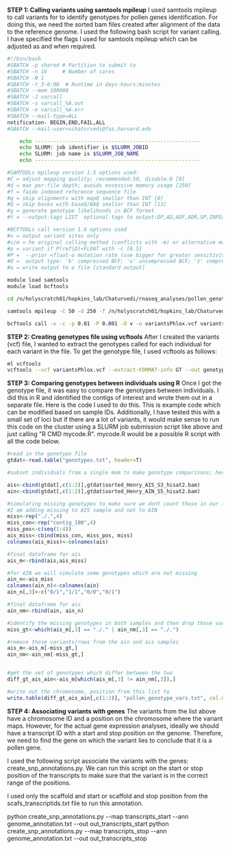 
**STEP 1: Calling variants using samtools mpileup**
I used samtools mpileup to call variants for to identify genotypes for pollen genes identification. For doing this, we need the sorted bam files created after alignment of the data to the reference genome. I used the following bash script for variant calling. I have specified the flags I used for samtools mpileup which can be adjusted as and when required. 

```bash
#!/bin/bash
#SBATCH -p shared # Partition to submit to
#SBATCH -n 16     # Number of cores
#SBATCH -N 1
#SBATCH -t 3-0:00  # Runtime in days-hours:minutes
#SBATCH --mem 100000
#SBATCH -J varcall
#SBATCH -o varcall_%A.out
#SBATCH -e varcall_%A.err
#SBATCH --mail-type=ALL
notification- BEGIN,END,FAIL,ALL
#SBATCH --mail-user=schaturvedi@fas.harvard.edu

    echo ------------------------------------------------------
    echo SLURM: job identifier is $SLURM_JOBID
    echo SLURM: job name is $SLURM_JOB_NAME
    echo ------------------------------------------------------

#SAMTOOLs mpileup version 1.5 options used:
#C = adjust mapping quality; recommended:50, disable:0 [0]
#d = max per-file depth; avoids excessive memory usage [250]
#f = faidx indexed reference sequence file
#q = skip alignments with mapQ smaller than INT [0]
#Q = skip bases with baseQ/BAQ smaller than INT [13]
#g = generate genotype likelihoods in BCF format
#t = --output-tags LIST  optional tags to output:DP,AD,ADF,ADR,SP,INFO/AD,INFO/ADF,INFO/ADR []

#BCFTOOLs call version 1.6 options used
#v = output variant sites only
#c/m = he original calling method (conflicts with -m) or alternative model for multiallelic and rare-variant calling (conflicts with -c)
#p = variant if P(ref|D)<FLOAT with -c [0.5]
#P =  --prior <float-o mutation rate (use bigger for greater sensitivity), use with -m [1.1e-3]
#O =  output type: 'b' compressed BCF; 'u' uncompressed BCF; 'z' compressed VCF; 'v' (here it is 'v')
#o = write output to a file [standard output]

module load samtools
module load bcftools

cd /n/holyscratch01/hopkins_lab/Chaturvedi/rnaseq_analyses/pollen_genotype/bamfiles/

samtools mpileup -C 50 -d 250 -f /n/holyscratch01/hopkins_lab/Chaturvedi/rnaseq_analyses/pollen_genotype/genome_assembly/assembly.fasta -q 20 -Q 15 -g -I -t DP,DPR -u -b phloxBam.txt -o variantsPhlox.bcf

bcftools call -v -c -p 0.01 -P 0.001 -O v -o variantsPhlox.vcf variantsPhlox.bcf
```

**STEP 2: Creating genotypes file using vcftools**
After I created the variants (vcf) file, I wanted to extract the genotypes called for each individual for each variant in the file. To get the genotype file, I used vcftools as follows:

```bash
ml vcftools
vcftools --vcf variantsPhlox.vcf --extract-FORMAT-info GT --out genotypes_file
```

**STEP 3: Comparing genotypes between individuals using R**
Once I got the genotype file, it was easy to compare the genotypes between individuals. I did this in R and identified the contigs of interest and wrote them out in a separate file. Here is the code I used to do this. This is example code which can be modified based on sample IDs. Additionally, I have tested this with a small set of loci but if there are a lot of variants, it would make sense to run this code on the cluster using a SLURM job submission script like above and just calling "R CMD mycode.R". mycode.R would be a possible R script with all the code below.


```R
#read in the genotype file
gtdat<-read.table("genotypes.txt", header=T)

#subset individuals from a single mom to make genotype comparisons; here it is all individuals with A in their sample ID. #AIN is the sample with immature pistil and no pollen treatment. I will compare this with AIS which is the sample with immature pistil and self pollen treatment. AIN should have pistil genes and AIS should have some pollen genes. These will differ between the two treatments. Therefore, I will identify all the loci where AIN and AIS have different genotypes.

ais<-cbind(gtdat[,c(1:2)],gtdat$sorted_Henry_AIS_S3_hisat2.bam)
ain<-cbind(gtdat[,c(1:2)],gtdat$sorted_Henry_AIN_S5_hisat2.bam)

#simulating missing genotypes to make sure we dont count those in our final comparison. This will already exist in the vcf file. This is just to show the example code.
#I am adding missing to AIS sample and not to AIN
miss<-rep("./.",4)
miss_con<-rep("contig_100",4)
miss_pos<-c(seq(1:4))
ais_miss<-cbind(miss_con, miss_pos, miss)
colnames(ais_miss)<-colnames(ais)

#final dataframe for ais
ais_m<-rbind(ais,ais_miss)

#for AIN we will simulate some genotypes which are not missing
ain_n<-ais_miss
colnames(ain_n)<-colnames(ain)
ain_n[,3]<-c("0/1","1/1","0/0","0/1")

#final dataframe for ais
ain_nm<-rbind(ain, ain_n)

#identify the missing genotypes in both samples and then drop those variants
miss_gt<-which(ais_m[,3] == "./." | ain_nm[,3] == "./.")

#remove those variants/rows from the ain and ais samples
ais_m<-ais_m[-miss_gt,]
ain_nm<-ain_nm[-miss_gt,]


#get the set of genotypes which differ between the two
diff_gt_ais_ain<-ais_m[which(ais_m[,3] != ain_nm[,3]),]

#write out the chromosome, position from this list to 
write.table(diff_gt_ais_ain[,c(1:2)], "pollen_genotype_vars.txt", col.names=T, row.names=F, sep =" ", quote = F)

```

**STEP 4: Associating variants with genes**
The variants from the list above have a chromosome ID and a position on the chromosome where the variant maps. However, for the actual gene expression analyses, ideally we should have a transcript ID with a start and stop position on the genome. Therefore, we need to find the gene on which the variant lies to conclude that it is a pollen gene.

I used the following script associate the variants with the genes: create_snp_annotations.py. We can run this script on the start or stop position of the transcripts to make sure that the variant is in the correct range of the positions.

I used only the scaffold and start or scaffold and stop position from the scafs_transcriptids.txt file to run this annotation.

python create_snp_annotations.py --map transcripts_start --ann genome_annotation.txt --out out_transcripts_start
python create_snp_annotations.py --map transcripts_stop --ann genome_annotation.txt --out out_transcripts_stop












